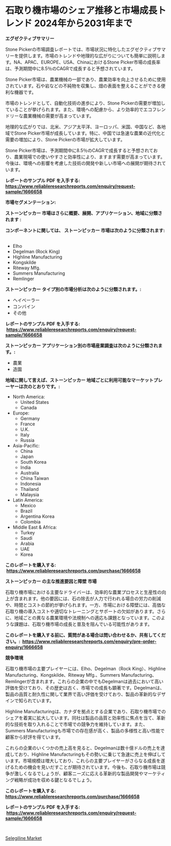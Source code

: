 <p><h1>石取り機市場のシェア推移と市場成長トレンド 2024年から2031年まで</h1></p><p><strong>エグゼクティブサマリー</strong></p>
<p><p>Stone Pickerの市場調査レポートでは、市場状況に特化したエグゼクティブサマリーを提供します。市場のトレンドや地理的な広がりについても簡単に説明します。NA、APAC、EUROPE、USA、ChinaにおけるStone Picker市場の成長率は、予測期間中に8.5％のCAGRで成長すると予想されています。</p><p>Stone Picker市場は、農業機械の一部であり、農業効率を向上させるために使用されています。石や岩などの不純物を収集し、畑の表面を整えることができる便利な機器です。</p><p>市場のトレンドとして、自動化技術の進歩により、Stone Pickerの需要が増加していることが挙げられます。また、環境への配慮から、より効率的でエコフレンドリーな農業機械の需要が高まっています。</p><p>地理的な広がりでは、北米、アジア太平洋、ヨーロッパ、米国、中国など、各地域でStone Picker市場が成長しています。特に、中国では急速な農業の近代化と需要の増加により、Stone Pickerの市場が拡大しています。</p><p>Stone Picker市場は、予測期間中に8.5％のCAGRで成長すると予想されており、農業現場での使いやすさと効率性により、ますます需要が高まっています。今後は、環境への影響を考慮した技術の開発や新しい市場への展開が期待されています。</p></p>
<p><strong>レポートのサンプル PDF を入手する: <a href="https://www.reliableresearchreports.com/enquiry/request-sample/1666658">https://www.reliableresearchreports.com/enquiry/request-sample/1666658</a></strong></p>
<p><strong>市場セグメンテーション:</strong></p>
<p><strong> ストーンピッカー 市場はさらに概要、展開、アプリケーション、地域に分類されます :</strong></p>
<p><strong>コンポーネントに関しては、 ストーンピッカー 市場は次のように分類されます: &nbsp;</strong></p>
<p><ul><li>Elho</li><li>Degelman (Rock King)</li><li>Highline Manufacturing</li><li>Kongskilde</li><li>Riteway Mfg.</li><li>Summers Manufacturing</li><li>Remlinger</li></ul></p>
<p><strong> ストーンピッカー タイプ別の市場分析は次のように分類されます。:</strong></p>
<p><ul><li>ヘイベーラー</li><li>コンバイン</li><li>その他</li></ul></p>
<p><strong>レポートのサンプル PDF を入手する: &nbsp;<a href="https://www.reliableresearchreports.com/enquiry/request-sample/1666658">https://www.reliableresearchreports.com/enquiry/request-sample/1666658</a></strong></p>
<p><strong> ストーンピッカー アプリケーション別の市場産業調査は次のように分類されます。:</strong></p>
<p><ul><li>農業</li><li>造園</li></ul></p>
<p><strong>地域に関して言えば、ストーンピッカー 地域ごとに利用可能なマーケットプレーヤーは次のとおりです。:</strong></p>
<p><ul>
    <li>
        North America:
        <ul>
            <li>United States</li>
            <li>Canada</li>
        </ul>
    </li>
    <li>
        Europe:
        <ul>
            <li>Germany</li>
            <li>France</li>
            <li>U.K.</li>
            <li>Italy</li>
            <li>Russia</li>
        </ul>
    </li>
    <li>
        Asia-Pacific:
        <ul>
            <li>China</li>
            <li>Japan</li>
            <li>South Korea</li>
            <li>India</li>
            <li>Australia</li>
            <li>China Taiwan</li>
            <li>Indonesia</li>
            <li>Thailand</li>
            <li>Malaysia</li>
        </ul>
    </li>
    <li>
        Latin America:
        <ul>
            <li>Mexico</li>
            <li>Brazil</li>
            <li>Argentina Korea</li>
            <li>Colombia</li>
        </ul>
    </li>
    <li>
        Middle East & Africa:
        <ul>
            <li>Turkey</li>
            <li>Saudi</li>
            <li>Arabia</li>
            <li>UAE</li>
            <li>Korea</li>
        </ul>
    </li>
    </ul></p>
<p><strong>このレポートを購入する: &nbsp;<a href="https://www.reliableresearchreports.com/purchase/1666658">https://www.reliableresearchreports.com/purchase/1666658</a></strong></p>
<p><strong>ストーンピッカー の主な推進要因と障壁 市場</strong></p>
<p><p>石取り機市場における主要なドライバーは、効率的な農業プロセスと生産性の向上が含まれます。他の要因には、石の除去が人力で行われる場合の労力の削減や、時間とコストの節約が挙げられます。一方、市場における障壁には、高価な石取り機の導入コストや適切なトレーニングとサポートの欠如があります。さらに、地域ごとの異なる農業環境や法規制への適応も課題となっています。このような課題は、石取り機市場の成長と普及を阻んでいる可能性があります。</p></p>
<p><strong>このレポートを購入する前に、質問がある場合は問い合わせるか、共有してください。:&nbsp; <a href="https://www.reliableresearchreports.com/enquiry/pre-order-enquiry/1666658">https://www.reliableresearchreports.com/enquiry/pre-order-enquiry/1666658</a></strong></p>
<p><strong>競争環境</strong></p>
<p><p>石取り機市場の主要プレイヤーには、Elho、Degelman（Rock King）、Highline Manufacturing、Kongskilde、Riteway Mfg.、Summers Manufacturing、Remlingerが含まれます。これらの企業の中でもDegelmanは過去において高い評価を受けており、その歴史は古く、市場での成長も顕著です。Degelmanは、製品の品質と耐久性に関して業界で高い評価を受けており、製品の革新的なデザインで知られています。</p><p>Highline Manufacturingは、カナダを拠点とする企業であり、石取り機市場でのシェアを着実に拡大しています。同社は製品の品質と効率性に焦点を当て、革新的な技術を取り入れることで市場での競争力を維持しています。また、Summers Manufacturingも市場での存在感が高く、製品の多様性と高い性能で顧客から好評を得ています。</p><p>これらの企業のいくつかの売上高を見ると、Degelmanは数十億ドルの売上を達成しており、Highline Manufacturingもその勢いに乗じて急速に売上を伸ばしています。市場規模は増大しており、これらの主要プレイヤーがさらなる成長を遂げるための機会を見いだすことが期待されています。今後も、石取り機市場は競争が激しくなるでしょうが、顧客ニーズに応える革新的な製品開発やマーケティング戦略が成功を収める鍵となるでしょう。</p></p>
<p><strong>このレポートを購入する: &nbsp; <a href="https://www.reliableresearchreports.com/purchase/1666658">https://www.reliableresearchreports.com/purchase/1666658</a></strong></p>
<p><strong>レポートのサンプル PDF を入手する: &nbsp;<a href="https://www.reliableresearchreports.com/enquiry/request-sample/1666658">https://www.reliableresearchreports.com/enquiry/request-sample/1666658</a></strong><strong></strong></p>
<p>&nbsp;</p>
<p><p><a href="https://nifty-kite-d51.notion.site/Selegiline-Market-Offers-Provide-Insightful-Data-for-the-Time-Period-from-2024-to-2031-and-also-Prov-b155a561f80f4eb997647e3bd9cf82b4">Selegiline Market</a></p></p>